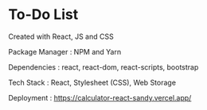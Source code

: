 <h1>To-Do List</h1>

<p>Created with React, JS and CSS</p>
<p>Package Manager : NPM and Yarn</p>
<p>Dependencies : react, react-dom, react-scripts, bootstrap</p>
<p>Tech Stack : React, Stylesheet (CSS), Web Storage</p>


Deployment : https://calculator-react-sandy.vercel.app/
